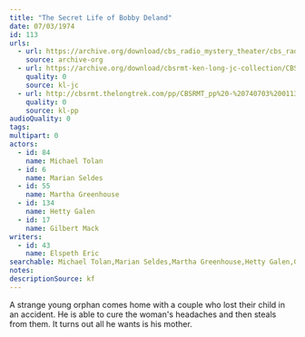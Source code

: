 ```yaml
---
title: "The Secret Life of Bobby Deland"
date: 07/03/1974
id: 113
urls: 
  - url: https://archive.org/download/cbs_radio_mystery_theater/cbs_radio_mystery_theater-0101-0150.zip/cbs_radio_mystery_theater-0101-0150%2Fcbsrmt_0113_the_secret_life_of_bobby_deland.mp3
    source: archive-org
  - url: https://archive.org/download/cbsrmt-ken-long-jc-collection/CBSRMT - 740703 0113 Secret Life of Bobby Deland vbr df_jc.mp3
    quality: 0
    source: kl-jc
  - url: http://cbsrmt.thelongtrek.com/pp/CBSRMT_pp%20-%20740703%200113%20The%20Secret%20Life%20of%20Bobby%20Deland.mp3
    quality: 0
    source: kl-pp
audioQuality: 0
tags: 
multipart: 0
actors:  
  - id: 84
    name: Michael Tolan  
  - id: 6
    name: Marian Seldes  
  - id: 55
    name: Martha Greenhouse  
  - id: 134
    name: Hetty Galen  
  - id: 17
    name: Gilbert Mack
writers:  
  - id: 43
    name: Elspeth Eric
searchable: Michael Tolan,Marian Seldes,Martha Greenhouse,Hetty Galen,Gilbert Mack Elspeth Eric
notes: 
descriptionSource: kf
---
```

A strange young orphan comes home with a couple who lost their child in an accident. He is able to cure the woman's headaches and then steals from them. It turns out all he wants is his mother.